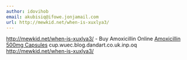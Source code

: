 ```yaml
---
author: idovihob
email: akubisiq@ifowe.jonjamail.com
url: http://mewkid.net/when-is-xuxlya3/
---
```


http://mewkid.net/when-is-xuxlya3/ - Buy Amoxicillin Online <a href="http://mewkid.net/when-is-xuxlya3/">Amoxicillin 500mg Capsules</a> cup.wuec.blog.dandart.co.uk.inp.oq http://mewkid.net/when-is-xuxlya3/